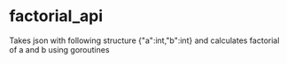# factorial_api
Takes json with following structure {"a":int,"b":int} and calculates factorial of a and b using goroutines
